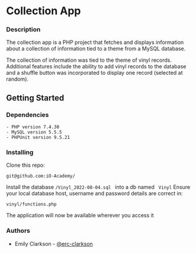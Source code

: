 # Collection App 

### Description
The collection app is a PHP project that fetches and displays information about a collection of information tied to a theme  from a MySQL database. 

The collection of information was tied to the theme of vinyl records. Additional features include the ability to add vinyl records to the database and a shuffle button was incorporated to display one record (selected at random).

## Getting Started

### Dependencies
``` 
- PHP version 7.4.30 
- MySQL version 5.5.5
- PHPUnit version 9.5.21
```

### Installing
Clone this repo:
```
git@github.com:iO-Academy/
```
Install the database `/Vinyl_2022-08-04.sql ` into a db named ` Vinyl`
Ensure your local database host, username and password details are correct in:
```
vinyl/functions.php
```
The application will now be available wherever you access it

### Authors
- Emily Clarkson - [@erc-clarkson](github.com/erc-clarkson)
